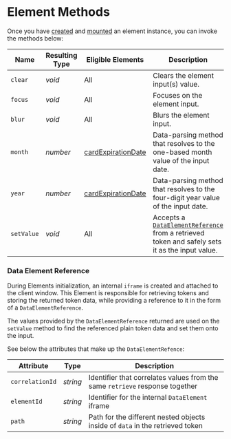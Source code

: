 # Element Methods

Once you have [created](#elements-instance-create-element) and [mounted](#elements-instance-mount-element) an element instance, you can invoke the methods below:

| Name      | Resulting Type | Eligible Elements                                                 | Description                                                                                                               |
|-----------|----------------|-------------------------------------------------------------------|---------------------------------------------------------------------------------------------------------------------------|
| `clear`   | *void*         | All                                                               | Clears the element input(s) value.                                                                                        |
| `focus`   | *void*         | All                                                               | Focuses on the element input.                                                                                             |
| `blur`    | *void*         | All                                                               | Blurs the element input.                                                                                                  |
| `month`   | *number*       | [cardExpirationDate](#element-types-card-expiration-date-element) | Data-parsing method that resolves to the one-based month value of the input date.                                         |
| `year`    | *number*       | [cardExpirationDate](#element-types-card-expiration-date-element) | Data-parsing method that resolves to the four-digit year value of the input date.                                         |
| `setValue`| *void*         | All                                                               | Accepts a [`DataElementReference`](#data-element-reference) from a retrieved token and safely sets it as the input value. |

### Data Element Reference

During Elements initialization, an internal `iframe` is created and attached to the client window.
This Element is responsible for retrieving tokens and storing the returned token data, while providing a reference to it in the form of a `DataElementReference`.

The values provided by the `DataElementReference` returned are used on the `setValue` method to find the referenced plain token data and set them onto the input. 

See below the attributes that make up the `DataElementRefence`:

Attribute       | Type                   | Description
--------------- | ---------------------- | -----------
`correlationId` | *string*               | Identifier that correlates values from the same `retrieve` response together
`elementId`     | *string*               | Identifier for the internal `DataElement` iframe
`path`          | *string*               | Path for the different nested objects inside of `data` in the retrieved token 
